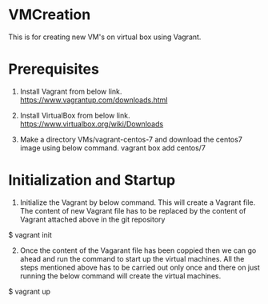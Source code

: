 # VMCreation
This is for creating new VM's on virtual box using Vagrant.

# Prerequisites
1. Install Vagrant from below link.
  https://www.vagrantup.com/downloads.html

2. Install VirtualBox from below link.
  https://www.virtualbox.org/wiki/Downloads
  
3. Make a directory VMs/vagrant-centos-7 and download the centos7 image using below command.
  vagrant box add centos/7
  
# Initialization and Startup
1. Initialize the Vagrant by below command. This will create a Vagrant file. The content of new Vagrant file has to be replaced by the content of Vagrant attached above in the git repository 
  
  $ vagrant init
  
2. Once the content of the Vagarant file has been coppied then we can go ahead and run the command to start up the virtual machines. All the steps mentioned above has to be carried out only once and there on just running the below command will create the virtual machines.
  
  $ vagrant up

